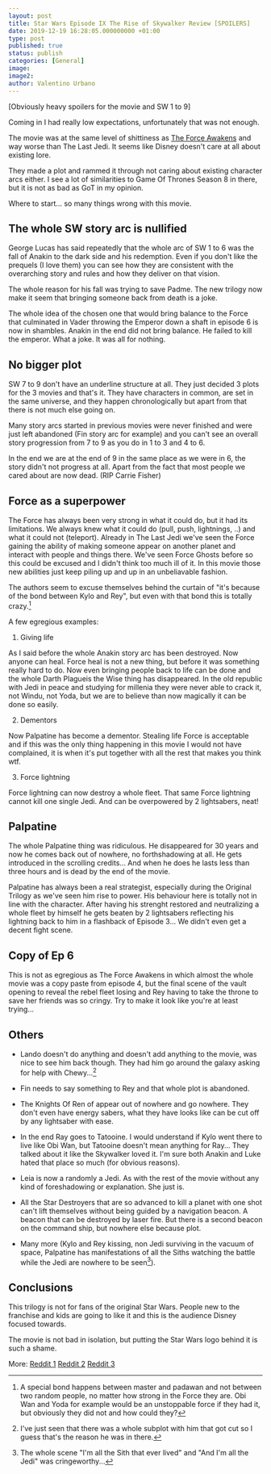 ```yaml
---
layout: post
title: Star Wars Episode IX The Rise of Skywalker Review [SPOILERS]
date: 2019-12-19 16:28:05.000000000 +01:00
type: post
published: true
status: publish
categories: [General]
image:
image2:
author: Valentino Urbano
---
```


[Obviously heavy spoilers for the movie and SW 1 to 9]

Coming in I had really low expectations, unfortunately that was not enough.

The movie was at the same level of shittiness as [The Force Awakens][1] and way worse than The Last Jedi. It seems like Disney doesn't care at all about existing lore.

They made a plot and rammed it through not caring about existing character arcs either. I see a lot of similarities to Game Of Thrones Season 8 in there, but it is not as bad as GoT in my opinion.

Where to start... so many things wrong with this movie.

## The whole SW story arc is nullified

George Lucas has said repeatedly that the whole arc of SW 1 to 6 was the fall of Anakin to the dark side and his redemption. Even if you don't like the prequels (I love them) you can see how they are consistent with the overarching story and rules and how they deliver on that vision.

The whole reason for his fall was trying to save Padme. The new trilogy now make it seem that bringing someone back from death is a joke.

The whole idea of the chosen one that would bring balance to the Force that culminated in Vader throwing the Emperor down a shaft in episode 6 is now in shambles. Anakin in the end did not bring balance. He failed to kill the emperor. What a joke. It was all for nothing.

## No bigger plot

SW 7 to 9 don't have an underline structure at all. They just decided 3 plots for the 3 movies and that's it. They have characters in common, are set in the same universe, and they happen chronologically but apart from that there is not much else going on.

Many story arcs started in previous movies were never finished and were just left abandoned (Fin story arc for example) and you can't see an overall story progression from 7 to 9 as you do in 1 to 3 and 4 to 6.

In the end we are at the end of 9 in the same place as we were in 6, the story didn't not progress at all. Apart from the fact that most people we cared about are now dead. (RIP Carrie Fisher)

## Force as a superpower

The Force has always been very strong in what it could do, but it had its limitations. We always knew what it could do (pull, push, lightnings, ..) and what it could not (teleport). Already in The Last Jedi we've seen the Force gaining the ability of making someone appear on another planet and interact with people and things there. We've seen Force Ghosts before so this could be excused and I didn't think too much ill of it. In this movie those new abilities just keep piling up and up in an unbeliavable fashion.

The authors seem to excuse themselves behind the curtain of "it's because of the bond between Kylo and Rey", but even with that bond this is totally crazy.[^1]

A few egregious examples:

1. Giving life

As I said before the whole Anakin story arc has been destroyed. Now anyone can heal. Force heal is not a new thing, but before it was something really hard to do. Now even bringing people back to life can be done and the whole Darth Plagueis the Wise thing has disappeared. In the old republic with Jedi in peace and studying for millenia they were never able to crack it, not Windu, not Yoda, but we are to believe than now magically it can be done so easily.

2. Dementors

Now Palpatine has become a dementor. Stealing life Force is acceptable and if this was the only thing happening in this movie I would not have complained, it is when it's put together with all the rest that makes you think wtf.

3. Force lightning

Force lightning can now destroy a whole fleet. That same Force lightning cannot kill one single Jedi. And can be overpowered by 2 lightsabers, neat!

## Palpatine

The whole Palpatine thing was ridiculous. He disappeared for 30 years and now he comes back out of nowhere, no forthshadowing at all. He gets introduced in the scrolling credits... And when he does he lasts less than three hours and is dead by the end of the movie.

Palpatine has always been a real strategist, especially during the Original Trilogy as we've seen him rise to power. His behaviour here is totally not in line with the character. After having his strenght restored and neutralizing a whole fleet by himself he gets beaten by 2 lightsabers reflecting his lightning back to him in a flashback of Episode 3... We didn't even get a decent fight scene.

## Copy of Ep 6

This is not as egregious as The Force Awakens in which almost the whole movie was a copy paste from episode 4, but the final scene of the vault opening to reveal the rebel fleet losing and Rey having to take the throne to save her friends was so cringy. Try to make it look like you're at least trying...

## Others

- Lando doesn't do anything and doesn't add anything to the movie, was nice to see him back though. They had him go around the galaxy asking for help with Chewy...[^2]

- Fin needs to say something to Rey and that whole plot is abandoned.

- The Knights Of Ren of appear out of nowhere and go nowhere. They don't even have energy sabers, what they have looks like can be cut off by any lightsaber with ease.

- In the end Ray goes to Tatooine. I would understand if Kylo went there to live like Obi Wan, but Tatooine doesn't mean anything for Ray... They talked about it like the Skywalker loved it. I'm sure both Anakin and Luke hated that place so much (for obvious reasons).

- Leia is now a randomly a Jedi. As with the rest of the movie without any kind of foreshadowing or explanation. She just is.

- All the Star Destroyers that are so advanced to kill a planet with one shot can't lift themselves without being guided by a navigation beacon. A beacon that can be destroyed by laser fire. But there is a second beacon on the command ship, but nowhere else because plot.

- Many more (Kylo and Rey kissing, non Jedi surviving in the vacuum of space, Palpatine has manifestations of all the Siths watching the battle while the Jedi are nowhere to be seen[^3]).

## Conclusions

This trilogy is not for fans of the original Star Wars. People new to the franchise and kids are going to like it and this is the audience Disney focused towards.

The movie is not bad in isolation, but putting the Star Wars logo behind it is such a shame.


More:
[Reddit 1][1]
[Reddit 2][2]
[Reddit 3][3]


[^1]: A special bond happens between master and padawan and not between two random people, no matter how strong in the Force they are. Obi Wan and Yoda for example would be an unstoppable force if they had it, but obviously they did not and how could they?
[^2]: I've just seen that there was a whole subplot with him that got cut so I guess that's the reason he was in there.
[^3]: The whole scene "I'm all the Sith that ever lived" and "And I'm all the Jedi" was cringeworthy...

[1]: https://www.reddit.com/r/movies/comments/ec9vvj/star_wars_rise_of_skywalker_review_megathread/
[2]: https://www.reddit.com/r/StarWars/comments/ebb4tw/discussion_thread_the_rise_of_skywalker_premiere/
[3]: https://www.reddit.com/r/StarWars/comments/ec8hnl/discussion_thread_the_rise_of_skywalker_opening/
